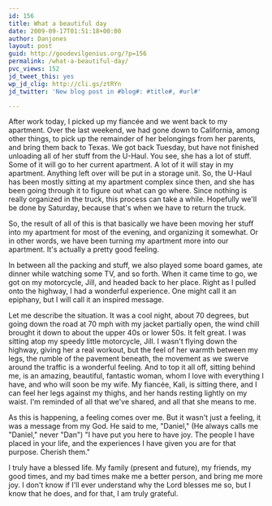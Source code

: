 ```yaml
---
id: 156
title: What a beautiful day
date: 2009-09-17T01:51:18+00:00
author: Danjones
layout: post
guid: http://goodevilgenius.org/?p=156
permalink: /what-a-beautiful-day/
pvc_views: 152
jd_tweet_this: yes
wp_jd_clig: http://cli.gs/ztRYn
jd_twitter: 'New blog post in #blog#: #title#, #url#'

---
```

After work today, I picked up my fianc&eacute;e and we went back to my apartment. Over the last weekend, we had gone down to California, among other things, to pick up the remainder of her belongings from her parents, and bring them back to Texas. We got back Tuesday, but have not finished unloading all of her stuff from the U-Haul. You see, she has a lot of stuff. Some of it will go to her current apartment. A lot of it will stay in my apartment. Anything left over will be put in a storage unit. So, the U-Haul has been mostly sitting at my apartment complex since then, and she has been going through it to figure out what can go where. Since nothing is really organized in the truck, this process can take a while. Hopefully we'll be done by Saturday, because that's when we have to return the truck.

So, the result of all of this is that basically we have been moving her stuff into my apartment for most of the evening, and organizing it somewhat. Or in other words, we have been turning my apartment more into our apartment. It's actually a pretty good feeling.

In between all the packing and stuff, we also played some board games, ate dinner while watching some TV, and so forth. When it came time to go, we got on my motorcycle, Jill, and headed back to her place. Right as I pulled onto the highway, I had a wonderful experience. One might call it an epiphany, but I will call it an inspired message.

Let me describe the situation. It was a cool night, about 70 degrees, but going down the road at 70 mph with my jacket partially open, the wind chill brought it down to about the upper 40s or lower 50s. It felt great. I was sitting atop my speedy little motorcycle, Jill. I wasn't flying down the highway, giving her a real workout, but the feel of her warmth between my legs, the rumble of the pavement beneath, the movement as we swerve around the traffic is a wonderful feeling. And to top it all off, sitting behind me, is an amazing, beautiful, fantastic woman, whom I love with everything I have, and who will soon be my wife. My fianc&eacute;e, Kali, is sitting there, and I can feel her legs against my thighs, and her hands resting lightly on my waist. I'm reminded of all that we've shared, and all that she means to me.

As this is happening, a feeling comes over me. But it wasn't just a feeling, it was a message from my God. He said to me, "Daniel," (He always calls me "Daniel," never "Dan") "I have put you here to have joy. The people I have placed in your life, and the experiences I have given you are for that purpose. Cherish them."

I truly have a blessed life. My family (present and future), my friends, my good times, and my bad times make me a better person, and bring me more joy. I don't know if I'll ever understand why the Lord blesses me so, but I know that he does, and for that, I am truly grateful.
